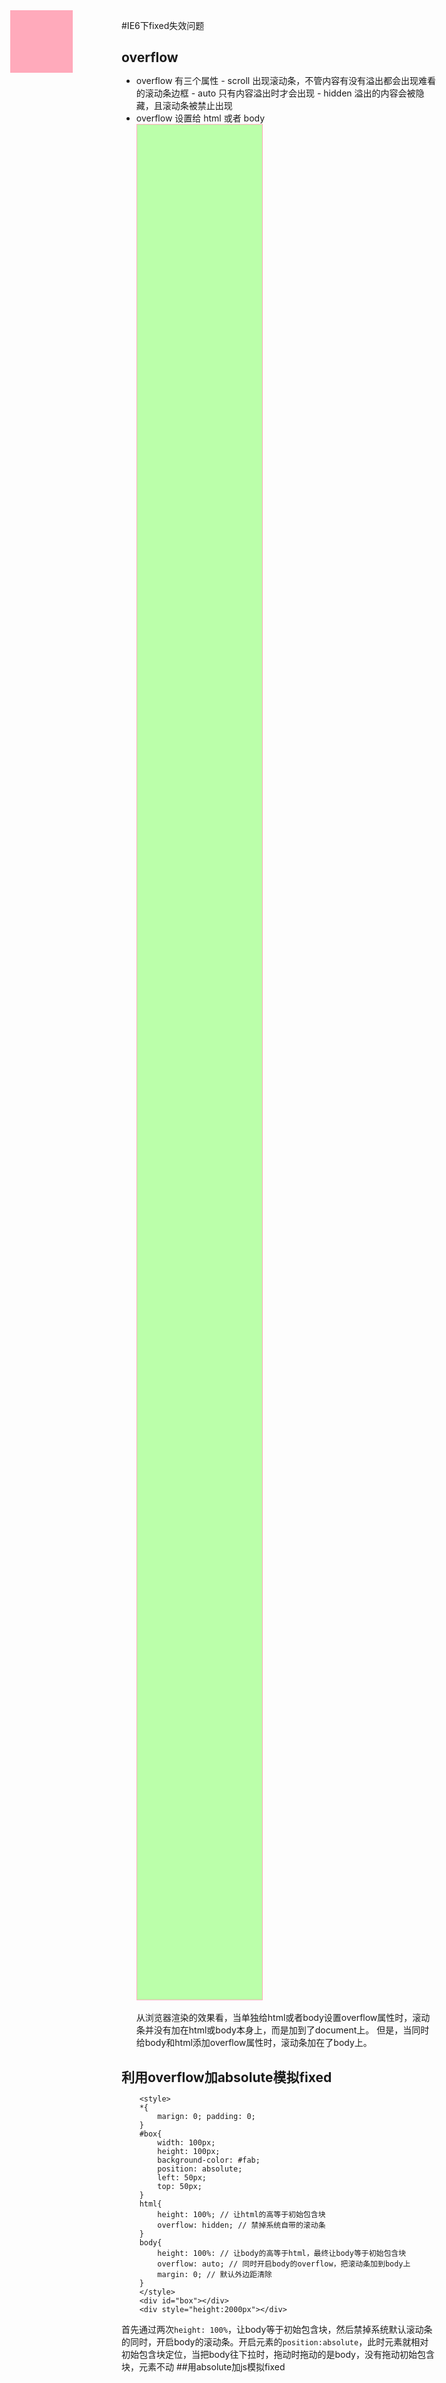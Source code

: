 #IE6下fixed失效问题
## overflow
   - overflow 有三个属性
	- scroll 出现滚动条，不管内容有没有溢出都会出现难看的滚动条边框
	- auto 只有内容溢出时才会出现
	- hidden 溢出的内容会被隐藏，且滚动条被禁止出现
- overflow 设置给 html 或者 body
		<style>
		#box1{
            border: 1px solid #fab;
            width: 200px;
            height: 3000px;
            background-color: #bfa;
        }
		/*body{
            border:1px solid #000000;
            height:300px;
            margin:50px;
            overflow:scroll;
        }*/
		html{
            border:1px solid #000000;
            height:300px;
            margin:50px;
            overflow-x:auto;
        }
		</style>
		<div id="box1"></div>  
从浏览器渲染的效果看，当单独给html或者body设置overflow属性时，滚动条并没有加在html或body本身上，而是加到了document上。
但是，当同时给body和html添加overflow属性时，滚动条加在了body上。
## 利用overflow加absolute模拟fixed
		<style>
		*{
			marign: 0; padding: 0;
		}
		#box{
			width: 100px;
			height: 100px;
			background-color: #fab;
			position: absolute;
			left: 50px;
			top: 50px;
		}
		html{
			height: 100%; // 让html的高等于初始包含块
			overflow: hidden; // 禁掉系统自带的滚动条
		}
		body{
			height: 100%: // 让body的高等于html，最终让body等于初始包含块
			overflow: auto; // 同时开启body的overflow，把滚动条加到body上
			margin: 0; // 默认外边距清除
		}
		</style>
		<div id="box"></div>
		<div style="height:2000px"></div>  
首先通过两次`height: 100%`，让body等于初始包含块，然后禁掉系统默认滚动条的同时，开启body的滚动条。开启元素的`position:absolute`，此时元素就相对初始包含块定位，当把body往下拉时，拖动时拖动的是body，没有拖动初始包含块，元素不动
##用absolute加js模拟fixed
		<style>
		*{
			margin: 0; padding:0;
		}
		#box{
			width: 100px;
			height: 100px;
			background-color: #fab;
			position: absolute;
			left: 50px;
			top: 50px;
		}
		</style>
		<div id="box"></div>
		<div style="height:2000px"></div>
		<script src="text/javascript">
			var box = document.getElementById('box');
			window.onscroll = function(){
				left = document.documentElement.scrollLeft || document.body.scrollLeft;
				top = document.documentElement.scrollTop || document.body.scrollTop;
				box1.style.left = 50 + left + 'px';
				box1.style.top = 50 + top + 'px';
			}
		</script>  
动态的计算出滚动条滚动的距离，也就是body往上走的距离，让后把这个距离添加给absolute的元素，让它跟着移动相应距离。


